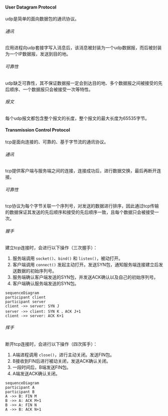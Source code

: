 #### User Datagram Protocol
udp是简单的面向数据包的通讯协议。

###### 通讯
应用进程向udp套接字写入消息后，该消息被封装为一个udp数据报，而后被封装为一个IP数据报，发送到目的地。

###### 可靠性
udp缺乏可靠性，其不保证数据报一定会到达目的地、多个数据报之间被接受的先后顺序、一个数据报只会被接受一次等特性。

###### 报文
每个udp报文都包含整个报文的长度，整个报文的最大长度为65535字节。

#### Transmission Control Protocol
tcp是面向连接的、可靠的、基于字节流的通讯协议。

###### 通讯
tcp提供客户端与服务端之间的连接，连接成功后，进行数据交换，最后再断开连接。

###### 可靠性
tcp协议为每个字节关联一个序列号，对发送的数据进行排序，因此通过tcp传输的数据保证其发送的先后顺序和接受的先后顺序一致，且每个数据只会被接受一次。

###### 握手
建立tcp连接时，会进行以下操作（三次握手）：
1. 服务端调用 `socket()`、`bind()` 和 `listen()`，被动打开。
2. 客户端调用 `connect()` 发起主动打开。发送SYN包，通知服务端连接建立后发送数据的初始序列号。
3. 服务端确认客户端发送的SYN包，并发送ACK确认以及自己的初始序列号。
4. 客户端确认服务端发送的SYN包。
```mermaid
sequenceDiagram    
participant client    
participant server
client ->> server: SYN J
server ->> client: SYN K 、ACK J+1
client ->> server: ACK K+1
```

###### 挥手
断开tcp连接时，会进行以下操作（四次挥手）：
1. A端进程调用 `close()`，进行主动关闭。发送FIN包。
2. B接收到FIN后进行被动关闭，发送ACK确认关闭。
3. 一段时间后，B端发送FIN包。
4. A端发送ACK确认关闭。
```mermaid
sequenceDiagram
participant A
participant B
A ->> B: FIN M
B ->> A: ACK M+1
B ->> A: FIN N
A ->> B: ACK N+1
```